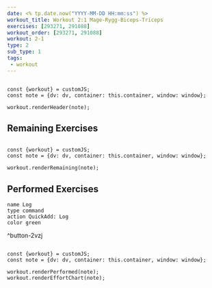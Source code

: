 ```yaml
---
date: <% tp.date.now("YYYY-MM-DD HH:mm:ss") %>
workout_title: Workout 2:1 Mage-Rygg-Biceps-Triceps
exercises: [293271, 291088]
workout_order: [293271, 291088]
workout: 2-1
type: 2
sub_type: 1
tags:
 - workout
---
```


```dataviewjs

const {workout} = customJS;
const note = {dv: dv, container: this.container, window: window};

workout.renderHeader(note);

```

## Remaining Exercises
```dataviewjs

const {workout} = customJS;
const note = {dv: dv, container: this.container, window: window};

workout.renderRemaining(note);

```

## Performed Exercises
```button
name Log
type command
action QuickAdd: Log
color green
```
^button-2vzj
```dataviewjs

const {workout} = customJS;
const note = {dv: dv, container: this.container, window: window};

workout.renderPerformed(note);
workout.renderEffortChart(note);

```